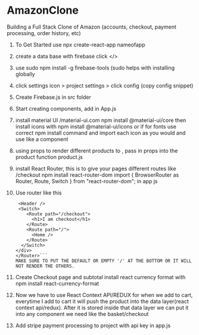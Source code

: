 # AmazonClone

Building a Full Stack Clone of Amazon (accounts, checkout, payment processing, order history, etc)

1. To Get Started use
   npx create-react-app nameofapp

2. create a data base with firebase
   click </>

3. use sudo npm install -g firebase-tools (sudo helps with installing globally

4. click settings icon > project settings > click config (copy config snippet)

5. Create Firebase.js in src folder

6. Start creating components, add in App.js

7. install material UI /material-ui.com npm install @material-ui/core
   then install icons with npm install @material-ui/icons or if for fonts use correct npm install command and import each icon as you would and use like a component

8. using props to render different products to <product/>, pass in props into the product function product.js

9. install React Router, this is to give your pages different routes like /checkout
   npm install react-router-dom
   import { BrowserRouter as Router, Route, Switch } from "react-router-dom"; in app js

10. Use router like this <Router>

    ````<div className="app">
     <Header />
     <Switch>
        <Route path="/checkout">
          <h1>I am checkout</h1>
        </Route>
        <Route path="/">
          <Home />
        </Route>
      </Switch>
    </div>
    </Router>```
    MAKE SURE TO PUT THE DEFAULT OR EMPTY '/' AT THE BOTTOM OR IT WILL NOT RENDER THE OTHERS.

    ````

11. Create Checkout page and subtotal install react currency format with npm install react-currency-format

12. Now we have to use React Context API/REDUX for when we add to cart, everytime I add to cart it will push the product into the data layer(react context api/redux). After it is stored inside that data layer we can put it into any component we need like the basket/checkout

13. Add stripe payment processing to project with api key in app.js
